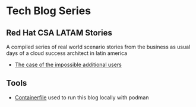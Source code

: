 # Tech Blog Series
## Red Hat CSA LATAM Stories
A compiled series of real world scenario stories from the business as usual days of a cloud success architect in latin america
- [The case of the impossible additional users](redhat/idp/cert+ldap/README.md)
## Tools
- [Containerfile](Containerfile) used to run this blog locally with podman
